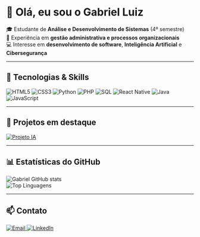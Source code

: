# 👋 Olá, eu sou o Gabriel Luiz

🎓 Estudante de **Análise e Desenvolvimento de Sistemas** (4º semestre)  
💼 Experiência em **gestão administrativa e processos organizacionais**  
💻 Interesse em **desenvolvimento de software**, **Inteligência Artificial** e **Cibersegurança**

---

## 🔧 Tecnologias & Skills
<p>
  <img src="https://img.shields.io/badge/HTML5-E34F26?style=for-the-badge&logo=html5&logoColor=white" alt="HTML5"/>
  <img src="https://img.shields.io/badge/CSS3-1572B6?style=for-the-badge&logo=css3&logoColor=white" alt="CSS3"/>
  <img src="https://img.shields.io/badge/Python-3776AB?style=for-the-badge&logo=python&logoColor=white" alt="Python"/>
  <img src="https://img.shields.io/badge/PHP-777BB4?style=for-the-badge&logo=php&logoColor=white" alt="PHP"/>
  <img src="https://img.shields.io/badge/SQL-4479A1?style=for-the-badge&logo=mysql&logoColor=white" alt="SQL"/>
  <img src="https://img.shields.io/badge/React_Native-20232A?style=for-the-badge&logo=react&logoColor=61DAFB" alt="React Native"/>
  <img src="https://img.shields.io/badge/Java-007396?style=for-the-badge&logo=java&logoColor=white" alt="Java"/>
  <img src="https://img.shields.io/badge/JavaScript-F7DF1E?style=for-the-badge&logo=javascript&logoColor=black" alt="JavaScript"/>
</p>

---

## 🚀 Projetos em destaque
<p>
  <!-- Exemplo de card -->
  <a href="#" target="_blank">
    <img src="https://img.shields.io/badge/Projeto-IA_Em_Breve-blue?style=for-the-badge&logo=appveyor" alt="Projeto IA"/>
  </a>
  <!-- Adicione outros cards assim que criar novos projetos -->
</p>

---

## 📊 Estatísticas do GitHub
![Gabriel GitHub stats](https://github-readme-stats.vercel.app/api?username=glluizdev&show_icons=true&theme=radical)  
![Top Linguagens](https://github-readme-stats.vercel.app/api/top-langs/?username=glluizdev&layout=compact&theme=radical)

---

## 📫 Contato
<p>
  <a href="mailto:Gabrielluiz.al231@gmail">
    <img src="https://img.shields.io/badge/Email-Gabrielluiz.al231@gmail-red?style=for-the-badge&logo=gmail&logoColor=white" alt="Email"/>
  </a>
  <a href="#" target="_blank">
    <img src="https://img.shields.io/badge/LinkedIn-Em_Breve-blue?style=for-the-badge&logo=linkedin&logoColor=white" alt="LinkedIn"/>
  </a>
</p>
